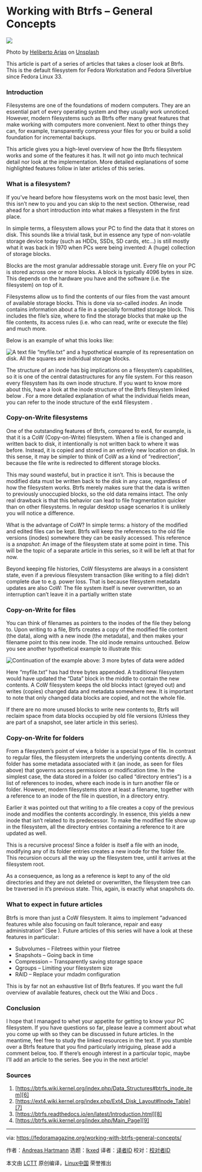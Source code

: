 [#]: subject: "Working with Btrfs – General Concepts"
[#]: via: "https://fedoramagazine.org/working-with-btrfs-general-concepts/"
[#]: author: "Andreas Hartmann https://fedoramagazine.org/author/hartan/"
[#]: collector: "lkxed"
[#]: translator: "A2ureStone"
[#]: reviewer: " "
[#]: publisher: " "
[#]: url: " "

Working with Btrfs – General Concepts
======
![][1]

Photo by [Heliberto Arias][2] on [Unsplash][3]

This article is part of a series of articles that takes a closer look at Btrfs. This is  the default filesystem for Fedora Workstation and Fedora Silverblue since Fedora Linux 33.

### Introduction

Filesystems are one of the foundations of modern computers. They are an essential part of every operating system and they usually work unnoticed. However, modern filesystems such as Btrfs offer many great features that make working with computers more convenient. Next to other things they can, for example, transparently compress your files for you or build a solid foundation for incremental backups.

This article gives you a high-level overview of how the Btrfs filesystem works and some of the features it has. It will not go into much technical detail nor look at the implementation. More detailed explanations of some highlighted features follow in later articles of this series.

### What is a filesystem?

If you’ve heard before how filesystems work on the most basic level, then this isn’t new to you and you can skip to the next section. Otherwise, read ahead for a short introduction into what makes a filesystem in the first place.

In simple terms, a filesystem allows your PC to find the data that it stores on disk. This sounds like a trivial task, but in essence any type of non-volatile storage device today (such as HDDs, SSDs, SD cards, etc…) is still mostly what it was back in 1970 when PCs were being invented: A (huge) collection of storage blocks.

Blocks are the most granular addressable storage unit. Every file on your PC is stored across one or more blocks. A block is typically 4096 bytes in size. This depends on the hardware you have and the software (i.e. the filesystem) on top of it.

Filesystems allow us to find the contents of our files from the vast amount of available storage blocks. This is done via so-called *inodes*. An inode contains information about a file in a specially formatted storage block. This includes the file’s size, where to find the storage blocks that make up the file contents, its access rules (i.e. who can read, write or execute the file) and much more.

Below is an example of what this looks like:

![A text file “myfile.txt” and a hypothetical example of its representation on disk. All the squares are individual storage blocks.][4]

The structure of an inode has big implications on a filesystem’s capabilities, so it is one of the central datastructures for any file system. For this reason every filesystem has its own inode structure. If you want to know more about this, have a look at the inode structure of the Btrfs filesystem linked below . For a more detailed explanation of what the individual fields mean, you can refer to the inode structure of the ext4 filesystem .

### Copy-on-Write filesystems

One of the outstanding features of Btrfs, compared to ext4, for example, is that it is a CoW (Copy-on-Write) filesystem. When a file is changed and written back to disk, it intentionally is not written back to where it was before. Instead, it is copied and stored in an entirely new location on disk. In this sense, it may  be simpler to think of CoW as a kind of “redirection”, because the file write is redirected to different storage blocks.

This may sound wasteful, but in practice it isn’t. This is because the modified data must be written back to the disk in any case, regardless of how the filesystem works. Btrfs merely makes sure that the data is written to previously unoccupied blocks, so the old data remains intact. The only real drawback is that this behavior can lead to file fragmentation quicker than on other filesystems. In regular desktop usage scenarios it is unlikely you will notice a difference.

What is the advantage of CoW? In simple terms: a history of the modified and edited files can be kept. Btrfs will keep the references to the old file versions (inodes) somewhere they can be easily accessed. This reference is a *snapshot*: An image of the filesystem state at some point in time. This will be the topic of a separate article in this series, so it will be left at that for now.

Beyond keeping file histories, CoW filesystems are always in a consistent state, even if a previous filesystem transaction (like writing to a file) didn’t complete due to e.g. power loss. That is because filesystem metadata updates are also CoW: The file system itself is never overwritten, so an interruption can’t leave it in a partially written state

### Copy-on-Write for files

You can think of filenames as pointers to the inodes of the file they belong to. Upon writing to a file, Btrfs creates a copy of the modified file content (the data), along with a new inode (the metadata), and then makes your filename point to this new inode. The old inode remains untouched. Below you see another hypothetical example to illustrate this:

![Continuation of the example above: 3 more bytes of data were added][5]

Here “myfile.txt” has had three bytes appended. A traditional filesystem would have updated the “Data” block in the middle to contain the new contents. A CoW filesystem keeps the old blocks intact (greyed out) and writes (copies) changed data and metadata somewhere new. It is important to note that only changed data blocks are copied, and not the whole file.

If there are no more unused blocks to write new contents to, Btrfs will reclaim space from data blocks occupied by old file versions (Unless they are part of a snapshot, see later article in this series).

### Copy-on-Write for folders

From a filesystem’s point of view, a folder is a special type of file. In contrast to regular files, the filesystem interprets the underlying contents directly. A folder has some metadata associated with it (an inode, as seen for files above) that governs access permissions or modification time. In the simplest case, the data stored in a folder (so called “directory entries”) is a list of references to inodes, where each inode is in turn another file or folder. However, modern filesystems store at least a filename, together with a reference to an inode of the file in question, in a directory entry.

Earlier it was pointed out that writing to a file creates a copy of the previous inode and modifies the contents accordingly. In essence, this yields a new inode that isn’t related to its predecessor. To make the modified file show up in the filesystem,  all the directory entries containing a reference to it are updated as well.

This is a recursive process! Since a folder is itself a file with an inode, modifying any of its folder entries creates a new inode for the folder file. This recursion occurs all the way up the filesystem tree, until it arrives at the filesystem root.

As a consequence, as long as a reference is kept to any of the old directories and they are not deleted or overwritten,  the filesystem tree can be traversed in it’s previous state. This, again, is exactly what snapshots do.

### What to expect in future articles

Btrfs is more than just a CoW filesystem. It aims to implement “advanced features while also focusing on fault tolerance, repair and easy administration” (See ). Future articles of this series will have a look at these features in particular:

* Subvolumes – Filetrees within your filetree
* Snapshots – Going back in time
* Compression – Transparently saving storage space
* Qgroups – Limiting your filesystem size
* RAID – Replace your mdadm configuration

This is by far not an exhaustive list of Btrfs features. If you want the full overview of available features, check out the Wiki  and Docs .

### Conclusion

I hope that I managed to whet your appetite for getting to know your PC filesystem. If you have questions so far, please leave a comment about what you come up with so they can be discussed in future articles. In the meantime, feel free to study the linked resources in the text. If you stumble over a Btrfs feature that you find particularly intriguing, please add a comment below, too. If there’s enough interest in a particular topic, maybe I’ll add an article to the series. See you in the next article!

### Sources

1. [https://btrfs.wiki.kernel.org/index.php/Data_Structures#btrfs_inode_item][6]
2. [https://ext4.wiki.kernel.org/index.php/Ext4_Disk_Layout#Inode_Table][7]
3. [https://btrfs.readthedocs.io/en/latest/Introduction.html][8]
4. [https://btrfs.wiki.kernel.org/index.php/Main_Page][9]

--------------------------------------------------------------------------------

via: https://fedoramagazine.org/working-with-btrfs-general-concepts/

作者：[Andreas Hartmann][a]
选题：[lkxed][b]
译者：[译者ID](https://github.com/译者ID)
校对：[校对者ID](https://github.com/校对者ID)

本文由 [LCTT](https://github.com/LCTT/TranslateProject) 原创编译，[Linux中国](https://linux.cn/) 荣誉推出

[a]: https://fedoramagazine.org/author/hartan/
[b]: https://github.com/lkxed
[1]: https://fedoramagazine.org/wp-content/uploads/2022/07/working_w_btrfs_general-816x345.jpg
[2]: https://unsplash.com/@helibertoarias?utm_source=unsplash&utm_medium=referral&utm_content=creditCopyText
[3]: https://unsplash.com/s/photos/hdd?utm_source=unsplash&utm_medium=referral&utm_content=creditCopyText
[4]: https://fedoramagazine.org/wp-content/uploads/2022/07/file_regular.png
[5]: https://fedoramagazine.org/wp-content/uploads/2022/07/file_cow.png
[6]: https://btrfs.wiki.kernel.org/index.php/Data_Structures#btrfs_inode_item
[7]: https://ext4.wiki.kernel.org/index.php/Ext4_Disk_Layout#Inode_Table
[8]: https://btrfs.readthedocs.io/en/latest/Introduction.html
[9]: https://btrfs.wiki.kernel.org/index.php/Main_Page
